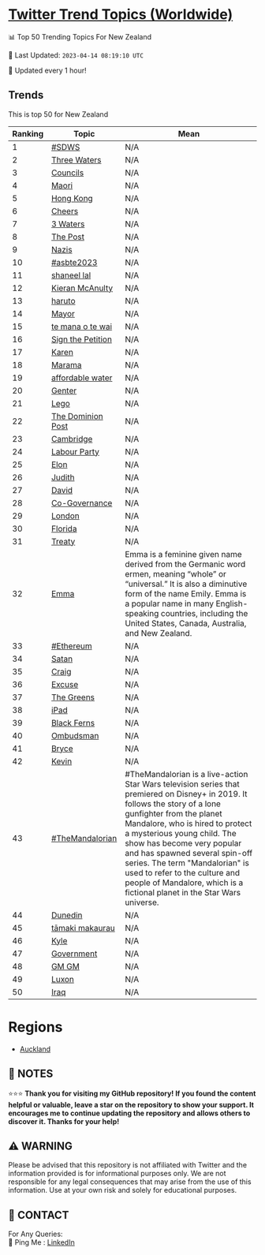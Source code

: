 [Twitter Trend Topics (Worldwide)](https://github.com/ErcinDedeoglu/Twitter-Trend-Topics)
==========


📊 Top 50 Trending Topics For New Zealand

📆 Last Updated: `2023-04-14 08:19:10 UTC`

🔧 Updated every 1 hour!


## Trends

This is top 50 for New Zealand

| Ranking | Topic | Mean |
| ------- | ------------ | ------------ |
| 1 | [#SDWS](http://twitter.com/search?q=%23SDWS) | N/A |
| 2 | [Three Waters](http://twitter.com/search?q=Three+Waters) | N/A |
| 3 | [Councils](http://twitter.com/search?q=Councils) | N/A |
| 4 | [Maori](http://twitter.com/search?q=Maori) | N/A |
| 5 | [Hong Kong](http://twitter.com/search?q=Hong+Kong) | N/A |
| 6 | [Cheers](http://twitter.com/search?q=Cheers) | N/A |
| 7 | [3 Waters](http://twitter.com/search?q=3+Waters) | N/A |
| 8 | [The Post](http://twitter.com/search?q=The+Post) | N/A |
| 9 | [Nazis](http://twitter.com/search?q=Nazis) | N/A |
| 10 | [#asbte2023](http://twitter.com/search?q=%23asbte2023) | N/A |
| 11 | [shaneel lal](http://twitter.com/search?q=shaneel+lal) | N/A |
| 12 | [Kieran McAnulty](http://twitter.com/search?q=Kieran+McAnulty) | N/A |
| 13 | [haruto](http://twitter.com/search?q=haruto) | N/A |
| 14 | [Mayor](http://twitter.com/search?q=Mayor) | N/A |
| 15 | [te mana o te wai](http://twitter.com/search?q=te+mana+o+te+wai) | N/A |
| 16 | [Sign the Petition](http://twitter.com/search?q=Sign+the+Petition) | N/A |
| 17 | [Karen](http://twitter.com/search?q=Karen) | N/A |
| 18 | [Marama](http://twitter.com/search?q=Marama) | N/A |
| 19 | [affordable water](http://twitter.com/search?q=affordable+water) | N/A |
| 20 | [Genter](http://twitter.com/search?q=Genter) | N/A |
| 21 | [Lego](http://twitter.com/search?q=Lego) | N/A |
| 22 | [The Dominion Post](http://twitter.com/search?q=The+Dominion+Post) | N/A |
| 23 | [Cambridge](http://twitter.com/search?q=Cambridge) | N/A |
| 24 | [Labour Party](http://twitter.com/search?q=Labour+Party) | N/A |
| 25 | [Elon](http://twitter.com/search?q=Elon) | N/A |
| 26 | [Judith](http://twitter.com/search?q=Judith) | N/A |
| 27 | [David](http://twitter.com/search?q=David) | N/A |
| 28 | [Co-Governance](http://twitter.com/search?q=Co-Governance) | N/A |
| 29 | [London](http://twitter.com/search?q=London) | N/A |
| 30 | [Florida](http://twitter.com/search?q=Florida) | N/A |
| 31 | [Treaty](http://twitter.com/search?q=Treaty) | N/A |
| 32 | [Emma](http://twitter.com/search?q=Emma) | Emma is a feminine given name derived from the Germanic word ermen, meaning “whole” or “universal.” It is also a diminutive form of the name Emily. Emma is a popular name in many English-speaking countries, including the United States, Canada, Australia, and New Zealand. |
| 33 | [#Ethereum](http://twitter.com/search?q=%23Ethereum) | N/A |
| 34 | [Satan](http://twitter.com/search?q=Satan) | N/A |
| 35 | [Craig](http://twitter.com/search?q=Craig) | N/A |
| 36 | [Excuse](http://twitter.com/search?q=Excuse) | N/A |
| 37 | [The Greens](http://twitter.com/search?q=The+Greens) | N/A |
| 38 | [iPad](http://twitter.com/search?q=iPad) | N/A |
| 39 | [Black Ferns](http://twitter.com/search?q=Black+Ferns) | N/A |
| 40 | [Ombudsman](http://twitter.com/search?q=Ombudsman) | N/A |
| 41 | [Bryce](http://twitter.com/search?q=Bryce) | N/A |
| 42 | [Kevin](http://twitter.com/search?q=Kevin) | N/A |
| 43 | [#TheMandalorian](http://twitter.com/search?q=%23TheMandalorian) | #TheMandalorian is a live-action Star Wars television series that premiered on Disney+ in 2019. It follows the story of a lone gunfighter from the planet Mandalore, who is hired to protect a mysterious young child. The show has become very popular and has spawned several spin-off series. The term "Mandalorian" is used to refer to the culture and people of Mandalore, which is a fictional planet in the Star Wars universe. |
| 44 | [Dunedin](http://twitter.com/search?q=Dunedin) | N/A |
| 45 | [tāmaki makaurau](http://twitter.com/search?q=t%c4%81maki+makaurau) | N/A |
| 46 | [Kyle](http://twitter.com/search?q=Kyle) | N/A |
| 47 | [Government](http://twitter.com/search?q=Government) | N/A |
| 48 | [GM GM](http://twitter.com/search?q=GM+GM) | N/A |
| 49 | [Luxon](http://twitter.com/search?q=Luxon) | N/A |
| 50 | [Iraq](http://twitter.com/search?q=Iraq) | N/A |



# Regions

* [Auckland](</New Zealand/Auckland.md>)



## 📝 NOTES

⭐⭐⭐ **Thank you for visiting my GitHub repository! If you found the content helpful or valuable, leave a star on the repository to show your support. It encourages me to continue updating the repository and allows others to discover it. Thanks for your help!**


## ⚠️ WARNING

Please be advised that this repository is not affiliated with Twitter and the information provided is for informational purposes only. We are not responsible for any legal consequences that may arise from the use of this information. Use at your own risk and solely for educational purposes.


## 📨 CONTACT

 For Any Queries:  
            🏓 Ping Me : [LinkedIn](https://www.linkedin.com/in/ercindedeoglu/)
